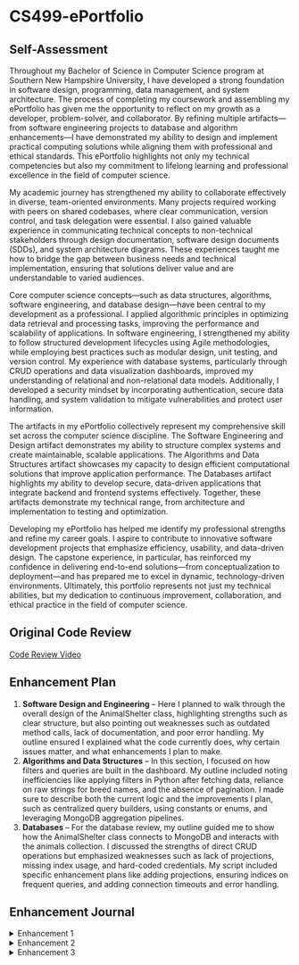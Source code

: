 # CS499-ePortfolio

## Self-Assessment

Throughout my Bachelor of Science in Computer Science program at Southern New Hampshire University, I have developed a strong foundation in software design, programming, data management, and system architecture. The process of completing my coursework and assembling my ePortfolio has given me the opportunity to reflect on my growth as a developer, problem-solver, and collaborator. By refining multiple artifacts—from software engineering projects to database and algorithm enhancements—I have demonstrated my ability to design and implement practical computing solutions while aligning them with professional and ethical standards. This ePortfolio highlights not only my technical competencies but also my commitment to lifelong learning and professional excellence in the field of computer science.

My academic journey has strengthened my ability to collaborate effectively in diverse, team-oriented environments. Many projects required working with peers on shared codebases, where clear communication, version control, and task delegation were essential. I also gained valuable experience in communicating technical concepts to non-technical stakeholders through design documentation, software design documents (SDDs), and system architecture diagrams. These experiences taught me how to bridge the gap between business needs and technical implementation, ensuring that solutions deliver value and are understandable to varied audiences.

Core computer science concepts—such as data structures, algorithms, software engineering, and database design—have been central to my development as a professional. I applied algorithmic principles in optimizing data retrieval and processing tasks, improving the performance and scalability of applications. In software engineering, I strengthened my ability to follow structured development lifecycles using Agile methodologies, while employing best practices such as modular design, unit testing, and version control. My experience with database systems, particularly through CRUD operations and data visualization dashboards, improved my understanding of relational and non-relational data models. Additionally, I developed a security mindset by incorporating authentication, secure data handling, and system validation to mitigate vulnerabilities and protect user information.

The artifacts in my ePortfolio collectively represent my comprehensive skill set across the computer science discipline. The Software Engineering and Design artifact demonstrates my ability to structure complex systems and create maintainable, scalable applications. The Algorithms and Data Structures artifact showcases my capacity to design efficient computational solutions that improve application performance. The Databases artifact highlights my ability to develop secure, data-driven applications that integrate backend and frontend systems effectively. Together, these artifacts demonstrate my technical range, from architecture and implementation to testing and optimization.

Developing my ePortfolio has helped me identify my professional strengths and refine my career goals. I aspire to contribute to innovative software development projects that emphasize efficiency, usability, and data-driven design. The capstone experience, in particular, has reinforced my confidence in delivering end-to-end solutions—from conceptualization to deployment—and has prepared me to excel in dynamic, technology-driven environments. Ultimately, this portfolio represents not just my technical abilities, but my dedication to continuous improvement, collaboration, and ethical practice in the field of computer science.

## Original Code Review

[Code Review Video](\code-review-video.mp4)

## Enhancement Plan
1.	**Software Design and Engineering** – Here I planned to walk through the overall design of the AnimalShelter class, highlighting strengths such as clear structure, but also pointing out weaknesses such as outdated method calls, lack of documentation, and poor error handling. My outline ensured I explained what the code currently does, why certain issues matter, and what enhancements I plan to make.
2.	**Algorithms and Data Structures** – In this section, I focused on how filters and queries are built in the dashboard. My outline included noting inefficiencies like applying filters in Python after fetching data, reliance on raw strings for breed names, and the absence of pagination. I made sure to describe both the current logic and the improvements I plan, such as centralized query builders, using constants or enums, and leveraging MongoDB aggregation pipelines.
3.	**Databases** – For the database review, my outline guided me to show how the AnimalShelter class connects to MongoDB and interacts with the animals collection. I discussed the strengths of direct CRUD operations but emphasized weaknesses such as lack of projections, missing index usage, and hard-coded credentials. My script included specific enhancement plans like adding projections, ensuring indices on frequent queries, and adding connection timeouts and error handling.

## Enhancement Journal
<details>
<summary>Enhancement 1</summary>
  The artifact I selected is a Python Dash dashboard that connects to my MongoDB CRUD module (the AnimalShelter class). It was originally created in a previous course to fulfill client requirements for Grazioso Salvare, where I built a database interface and visual dashboard for the Austin Animal Center dataset. The initial version provided a simple layout with filters, a data table, and basic queries. In the Capstone, I took this existing work and refactored it into a modular Dash application with a cleaner structure, including separate layout, callbacks, and service layers.

  I chose this artifact for my ePortfolio because it demonstrates my ability to design and implement a full-stack solution that integrates a database back end with a user-facing web interface. The dashboard highlights multiple skills: database operations via CRUD in MongoDB, query optimization using projection and pagination, and front-end design using Dash components. The enhancements also showcase my knowledge of secure coding practices, since I replaced hardcoded connection details with environment variables and added query whitelisting. Together, these improvements demonstrate both technical depth and professional readiness.
  
  In this enhancement, I demonstrated my ability to design and evaluate computing solutions with appropriate trade-offs by implementing server-side pagination and modularizing the application. I also met the outcome of applying innovative tools and techniques, using Dash testing and structured service layers, and showing a security mindset by incorporating least-privilege MongoDB connections and safer query handling. At this point, I do not need to update my outcome-coverage plans because the enhancements successfully align with the goals I outlined.
  
  The process of enhancing and modifying this artifact taught me how important modular architecture is for readability and maintainability. I learned to separate concerns more effectively, making the code easier to debug and extend. One of the biggest challenges I faced was environment setup: conflicting bson packages, relative import issues, and Dash version changes caused multiple errors. By systematically troubleshooting and restructuring the project, I improved both my technical skills and my resilience in solving problems. Overall, this enhancement gave me practical experience with building a production-ready dashboard and strengthened my confidence in handling end-to-end software development.
</details>

<details>
  <summary>Enhancement 2</summary>
  The artifact I worked on for this enhancement is the service layer of my Python Dash dashboard, which interfaces with MongoDB through my CRUD module. This component was originally created in an earlier course to support queries for the Austin Animal Center dataset and display results in the dashboard’s table and metrics. The original version was functional but limited: it used basic find queries without optimizations and recalculated aggregations each time. In the Capstone, I revisited this artifact to strengthen its efficiency, scalability, and algorithmic rigor.
  
  I selected this artifact for my ePortfolio because it highlights my ability to apply algorithms and data structures in a practical way to improve application performance. The enhancements demonstrate key skills: implementing keyset pagination for efficient query traversal, designing compound indexes aligned with frequent filters, and building caching mechanisms for repeated aggregations like top breeds and age histograms. These improvements show how I can go beyond simply making an application work to making it robust, scalable, and performant. The refactoring also showcases my ability to think critically about trade-offs in algorithmic design.

  I specifically wanted to demonstrate algorithmic thinking and efficiency improvements, and I achieved that through caching strategies, index creation, and normalized signatures for cache keys. These directly map to the outcome of designing and evaluating computing solutions with algorithmic principles and trade-offs. At this point, I do not need to revise my outcome-coverage plans, because this enhancement clearly addresses the goals I had set for the algorithms and data structures component of the Capstone.

  Through the process of enhancing and modifying this artifact, I learned how much impact indexing and caching can have on performance, particularly in data-heavy applications. I also deepened my understanding of keyset pagination and why it scales better than offset-based approaches. One of the main challenges I faced was dealing with conflicting Python packages and ensuring that the correct versions of PyMongo and its bson library were installed, which required methodical debugging. Overall, the experience reinforced the importance of not just solving problems but solving them efficiently and with attention to maintainability.
</details>

<details>
  <summary>Enhancement 3</summary>
  The artifact I selected for Category Three is my Python-based MongoDB CRUD module, which serves as the database interface for my Dash dashboard. This component was originally created in an earlier course as part of the Grazioso Salvare project to handle create, read, update, and delete operations for the Austin Animal Center dataset. At that time, it used simple database methods without structured responses or strong validation. For the Capstone project, I revisited this module to make it secure, maintainable, and production-ready, ensuring it could integrate seamlessly with the Dash front end and support caching from my algorithmic enhancements.
  
  I chose this artifact for my ePortfolio because it demonstrates a solid understanding of database design, data access patterns, and software engineering best practices. The updated module showcases my ability to modernize code using the latest PyMongo methods, implement pagination and projections for efficiency, and secure configuration through environment variables. I also added structured JSON-style responses to improve readability and debugging, as well as validation to ensure safe data handling. These improvements highlight my ability to work on real-world data systems where performance, security, and consistency are equally important.

  The work clearly demonstrates my ability to use innovative tools and techniques in computing practices, and to develop a security mindset that anticipates potential vulnerabilities. I also showed an understanding of trade-offs in database operations, balancing efficiency with reliability. Since the enhancement achieved all of the targeted course outcomes, there are no further updates to my outcome-coverage plans for this category.
  
  While enhancing and modifying this artifact, I learned the value of designing database interfaces that are both secure and adaptable. Implementing environment-based configuration taught me how to protect sensitive connection details and prepare code for deployment in multiple environments. One challenge I faced was ensuring compatibility between PyMongo versions and handling bson import conflicts, which required careful dependency management. Overcoming those issues reinforced the importance of environment isolation and version control. Overall, this experience deepened my understanding of secure, maintainable database engineering—an essential skill for my career in data engineering and backend improvement.
</details>
